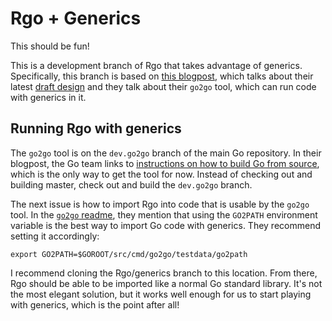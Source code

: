 # Rgo + Generics

This should be fun!

This is a development branch of Rgo that takes advantage of generics. Specifically, this branch is based on [this blogpost](https://blog.golang.org/generics-next-step), which talks about their latest [draft design](https://go.googlesource.com/proposal/+/refs/heads/master/design/go2draft-type-parameters.md) and they talk about their `go2go` tool, which can run code with generics in it.

## Running Rgo with generics

The `go2go` tool is on the `dev.go2go` branch of the main Go repository. In their blogpost, the Go team links to [instructions on how to build Go from source](https://golang.org/doc/install/source), which is the only way to get the tool for now. Instead of checking out and building master, check out and build the `dev.go2go` branch.

The next issue is how to import Rgo into code that is usable by the `go2go` tool. In the [`go2go` readme](https://github.com/golang/go/blob/dev.go2go/README.go2go.md), they mention that using the `GO2PATH` environment variable is the best way to import Go code with generics. They recommend setting it accordingly:

```
export GO2PATH=$GOROOT/src/cmd/go2go/testdata/go2path
```

I recommend cloning the Rgo/generics branch to this location. From there, Rgo should be able to be imported like a normal Go standard library. It's not the most elegant solution, but it works well enough for us to start playing with generics, which is the point after all!